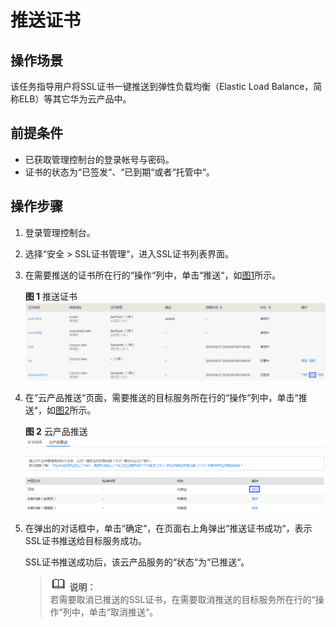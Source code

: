 # 推送证书<a name="ZH-CN_TOPIC_0114377953"></a>

## 操作场景<a name="section137181915163"></a>

该任务指导用户将SSL证书一键推送到弹性负载均衡（Elastic Load Balance，简称ELB）等其它华为云产品中。

## 前提条件<a name="section1739311381191"></a>

-   已获取管理控制台的登录帐号与密码。
-   证书的状态为“已签发“、“已到期“或者“托管中“。

## 操作步骤<a name="section1552494812222"></a>

1.  登录管理控制台。
2.  选择“安全  \>  SSL证书管理“，进入SSL证书列表界面。
3.  在需要推送的证书所在行的“操作“列中，单击“推送“，如[图1](#fig107181543153314)所示。

    **图 1**  推送证书<a name="fig107181543153314"></a>  
    ![](figures/推送证书.png "推送证书")

4.  在“云产品推送“页面，需要推送的目标服务所在行的“操作“列中，单击“推送“，如[图2](#fig1492310253216)所示。

    **图 2**  云产品推送<a name="fig1492310253216"></a>  
    ![](figures/云产品推送.png "云产品推送")

5.  在弹出的对话框中，单击“确定“，在页面右上角弹出“推送证书成功“，表示SSL证书推送给目标服务成功。

    SSL证书推送成功后，该云产品服务的“状态“为“已推送“。

    >![](public_sys-resources/icon-note.gif) **说明：**   
    >若需要取消已推送的SSL证书，在需要取消推送的目标服务所在行的“操作“列中，单击“取消推送“。  


